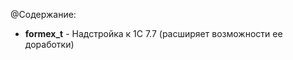 @Содержание:
<ul>
<li><b>formex_t</b> - Надстройка к 1С 7.7 (расширяет возможности ее доработки)</li>
</ul>
